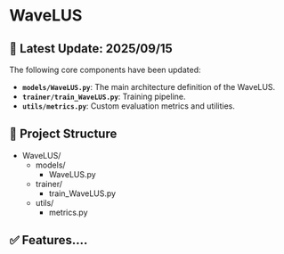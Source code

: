 # WaveLUS

## 📅 Latest Update: 2025/09/15

The following core components have been updated:

- **`models/WaveLUS.py`**: The main architecture definition of the WaveLUS.
- **`trainer/train_WaveLUS.py`**: Training pipeline.
- **`utils/metrics.py`**: Custom evaluation metrics and utilities.

## 📁 Project Structure

+ WaveLUS/
  + models/
    + WaveLUS.py
  + trainer/
    + train_WaveLUS.py
  + utils/
    + metrics.py

## ✅ Features....
